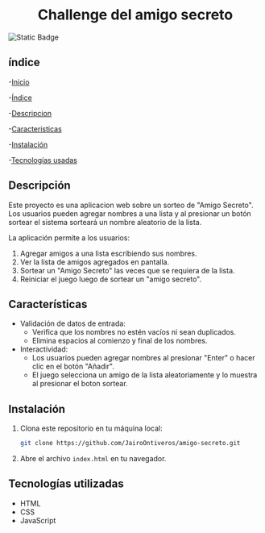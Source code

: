 <h1 align= "center">Challenge del amigo secreto </h1>

![Static Badge](https://img.shields.io/badge/Versi%C3%B3n-2.0-green)

## índice

-[Inicio](#challenge-del-amigo-secreto)

-[Índice](#índice)

-[Descripcion](##Descripción)

-[Caracteristicas](#características)

-[Instalación](#instalación)

-[Tecnologías usadas](#tecnologías-utilizadas)



## Descripción

Este proyecto es una aplicacion web sobre un sorteo de "Amigo Secreto". Los usuarios pueden agregar nombres a una lista y al presionar un botón sortear el sistema sorteará un nombre aleatorio de la lista.

La aplicación permite a los usuarios:
1. Agregar amigos a una lista escribiendo sus nombres.
2. Ver la lista de amigos agregados en pantalla.
3. Sortear un "Amigo Secreto" las veces que se requiera de la lista.
4. Reiniciar el juego luego de sortear un "amigo secreto".

## Características 

* Validación de datos de entrada:
  - Verifica que los nombres no estén vacíos ni sean duplicados.
  - Elimina espacios al comienzo y final de los nombres.
* Interactividad:
  - Los usuarios pueden agregar nombres al presionar "Enter" o hacer clic en el botón "Añadir".
  - El juego selecciona un amigo de la lista aleatoriamente y lo muestra al presionar el boton sortear.

## Instalación

1. Clona este repositorio en tu máquina local:
    ```bash
    git clone https://github.com/JairoOntiveros/amigo-secreto.git
    ```

2. Abre el archivo `index.html` en tu navegador.

## Tecnologías utilizadas 

* HTML
* CSS
* JavaScript

